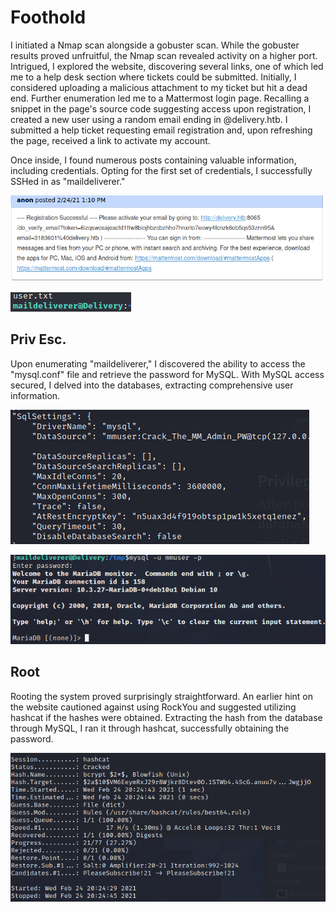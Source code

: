 # Foothold

I initiated a Nmap scan alongside a gobuster scan. While the gobuster results proved unfruitful, the Nmap scan revealed activity on a higher port. Intrigued, I explored the website, discovering several links, one of which led me to a help desk section where tickets could be submitted. Initially, I considered uploading a malicious attachment to my ticket but hit a dead end. Further enumeration led me to a Mattermost login page. Recalling a snippet in the page's source code suggesting access upon registration, I created a new user using a random email ending in @delivery.htb. I submitted a help ticket requesting email registration and, upon refreshing the page, received a link to activate my account.

Once inside, I found numerous posts containing valuable information, including credentials. Opting for the first set of credentials, I successfully SSHed in as "maildeliverer."


![Registration.png](/delivery/images/registration.png)

![SSH](/delivery/images/user.png)

## Priv Esc.

Upon enumerating "maildeliverer," I discovered the ability to access the "mysql.conf" file and retrieve the password for MySQL. With MySQL access secured, I delved into the databases, extracting comprehensive user information. 

![SQL](/delivery/images/sqlsettings.png)

![SQL-Login](/delivery/images/sqllogin.png)

## Root

Rooting the system proved surprisingly straightforward. An earlier hint on the website cautioned against using RockYou and suggested utilizing hashcat if the hashes were obtained. Extracting the hash from the database through MySQL, I ran it through hashcat, successfully obtaining the password.

![Hashcat](/delivery/images/hashcat.png)
